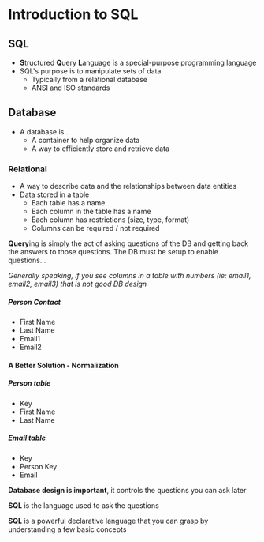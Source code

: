 # Introduction to SQL

## SQL

- **S**tructured **Q**uery **L**anguage is a special-purpose programming language
- SQL's purpose is to manipulate sets of data
  - Typically from a relational database
  - ANSI and ISO standards

## Database

- A database is...
  - A container to help organize data
  - A way to efficiently store and retrieve data

### Relational

- A way to describe data and the relationships between data entities
- Data stored in a table
  - Each table has a name
  - Each column in the table has a name
  - Each column has restrictions (size, type, format)
  - Columns can be required / not required

**Query**ing is simply the act of asking questions of the DB and getting back the answers to those questions.  The DB must be setup to enable questions...

*_Generally speaking, if you see columns in a table with numbers (ie: email1, email2, email3) that is not  good DB design_*

##### Person Contact

- First Name
- Last Name
- Email1
- Email2

#### A Better Solution - Normalization

##### Person table

- Key
- First Name
- Last Name

##### Email table
- Key
- Person Key
- Email

**Database design is important**, it controls the questions you can ask later

**SQL** is the language used to ask the questions

**SQL** is a powerful declarative language that you can grasp by understanding a few basic concepts